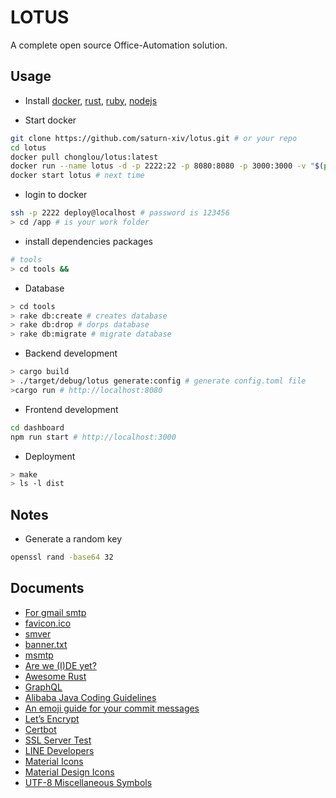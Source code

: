 # LOTUS

A complete open source Office-Automation solution.

## Usage

-   Install [docker](doc/DOCKER.md), [rust](doc/RUST.md), [ruby](doc/RUBY.md), [nodejs](doc/NODEJS.md)

-   Start docker

```bash
git clone https://github.com/saturn-xiv/lotus.git # or your repo
cd lotus
docker pull chonglou/lotus:latest
docker run --name lotus -d -p 2222:22 -p 8080:8080 -p 3000:3000 -v "$(pwd)":/app chonglou/lotus:latest # FOR development, will WIPE data when stop it
docker start lotus # next time
```

-   login to docker

```bash
ssh -p 2222 deploy@localhost # password is 123456
> cd /app # is your work folder
```

-   install dependencies packages

```bash
# tools
> cd tools &&
```

-   Database

```bash
> cd tools
> rake db:create # creates database
> rake db:drop # dorps database
> rake db:migrate # migrate database
```

-   Backend development

```bash
> cargo build
> ./target/debug/lotus generate:config # generate config.toml file
>cargo run # http://localhost:8080
```

-   Frontend development

```bash
cd dashboard
npm run start # http://localhost:3000
```

-   Deployment

```bash
> make
> ls -l dist
```

## Notes

-   Generate a random key

```bash
openssl rand -base64 32
```

## Documents

-   [For gmail smtp](http://stackoverflow.com/questions/20337040/gmail-smtp-debug-error-please-log-in-via-your-web-browser)
-   [favicon.ico](http://icoconvert.com/)
-   [smver](http://semver.org/)
-   [banner.txt](http://patorjk.com/software/taag/)
-   [msmtp](https://wiki.archlinux.org/index.php/msmtp)
-   [Are we (I)DE yet?](https://areweideyet.com/)
-   [Awesome Rust](https://github.com/rust-unofficial/awesome-rust)
-   [GraphQL](https://graphql.org/learn/)
-   [Alibaba Java Coding Guidelines](https://github.com/alibaba/p3c)
-   [An emoji guide for your commit messages](https://gitmoji.carloscuesta.me/)
-   [Let’s Encrypt](https://letsencrypt.org/)
-   [Certbot](https://certbot.eff.org/)
-   [SSL Server Test](https://www.ssllabs.com/ssltest/index.html)
-   [LINE Developers](https://developers.line.me/en/)
-   [Material Icons](https://material.io/tools/icons/?style=baseline)
-   [Material Design Icons](https://materialdesignicons.com/)
-   [UTF-8 Miscellaneous Symbols](https://www.w3schools.com/charsets/ref_utf_misc_symbols.asp)

